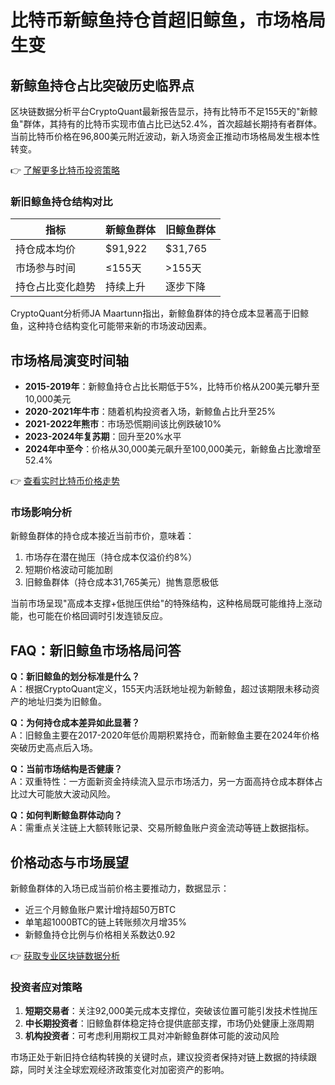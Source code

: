 # 比特币新鲸鱼持仓首超旧鲸鱼，市场格局生变

## 新鲸鱼持仓占比突破历史临界点

区块链数据分析平台CryptoQuant最新报告显示，持有比特币不足155天的"新鲸鱼"群体，其持有的比特币实现市值占比已达52.4%，首次超越长期持有者群体。当前比特币价格在96,800美元附近波动，新入场资金正推动市场格局发生根本性转变。

👉 [了解更多比特币投资策略](https://bit.ly/okx_welcome)

### 新旧鲸鱼持仓结构对比

| 指标            | 新鲸鱼群体     | 旧鲸鱼群体     |
|-----------------|--------------|--------------|
| 持仓成本均价     | $91,922      | $31,765      |
| 市场参与时间     | ≤155天       | >155天       |
| 持仓占比变化趋势  | 持续上升     | 逐步下降     |

CryptoQuant分析师JA Maartunn指出，新鲸鱼群体的持仓成本显著高于旧鲸鱼，这种持仓结构变化可能带来新的市场波动因素。

## 市场格局演变时间轴

- **2015-2019年**：新鲸鱼持仓占比长期低于5%，比特币价格从200美元攀升至10,000美元
- **2020-2021年牛市**：随着机构投资者入场，新鲸鱼占比升至25%
- **2021-2022年熊市**：市场恐慌期间该比例跌破10%
- **2023-2024年复苏期**：回升至20%水平
- **2024年中至今**：价格从30,000美元飙升至100,000美元，新鲸鱼占比激增至52.4%

👉 [查看实时比特币价格走势](https://bit.ly/okx_welcome)

### 市场影响分析

新鲸鱼群体的持仓成本接近当前市价，意味着：
1. 市场存在潜在抛压（持仓成本仅溢价约8%）
2. 短期价格波动可能加剧
3. 旧鲸鱼群体（持仓成本31,765美元）抛售意愿极低

当前市场呈现"高成本支撑+低抛压供给"的特殊结构，这种格局既可能维持上涨动能，也可能在价格回调时引发连锁反应。

## FAQ：新旧鲸鱼市场格局问答

**Q：新旧鲸鱼的划分标准是什么？**  
A：根据CryptoQuant定义，155天内活跃地址视为新鲸鱼，超过该期限未移动资产的地址归类为旧鲸鱼。

**Q：为何持仓成本差异如此显著？**  
A：旧鲸鱼主要在2017-2020年低价周期积累持仓，而新鲸鱼主要在2024年价格突破历史高点后入场。

**Q：当前市场结构是否健康？**  
A：双重特性：一方面新资金持续流入显示市场活力，另一方面高持仓成本群体占比过大可能放大波动风险。

**Q：如何判断鲸鱼群体动向？**  
A：需重点关注链上大额转账记录、交易所鲸鱼账户资金流动等链上数据指标。

## 价格动态与市场展望

新鲸鱼群体的入场已成当前价格主要推动力，数据显示：
- 近三个月鲸鱼账户累计增持超50万BTC
- 单笔超1000BTC的链上转账频次月增35%
- 新鲸鱼持仓比例与价格相关系数达0.92

👉 [获取专业区块链数据分析](https://bit.ly/okx_welcome)

### 投资者应对策略

1. **短期交易者**：关注92,000美元成本支撑位，突破该位置可能引发技术性抛压
2. **中长期投资者**：旧鲸鱼群体稳定持仓提供底部支撑，市场仍处健康上涨周期
3. **机构投资者**：可考虑利用期权工具对冲新鲸鱼群体可能的波动风险

市场正处于新旧持仓结构转换的关键时点，建议投资者保持对链上数据的持续跟踪，同时关注全球宏观经济政策变化对加密资产的影响。